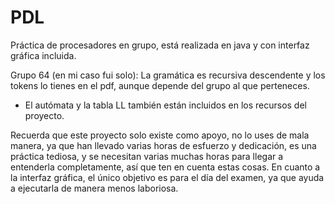# PDL
Práctica de procesadores en grupo, está realizada en java y con interfaz gráfica incluida.

Grupo 64 (en mi caso fui solo): La gramática es recursiva descendente y los tokens lo tienes en el pdf, aunque depende del grupo al que perteneces.  
- El autómata y la tabla LL también están incluidos en los recursos del proyecto.

Recuerda que este proyecto solo existe como apoyo, no lo uses de mala manera, ya que han llevado varias horas
de esfuerzo y dedicación, es una práctica tediosa, y se necesitan varias muchas horas para llegar a entenderla completamente, así que
ten en cuenta estas cosas.
En cuanto a la interfaz gráfica, el único objetivo es para el día del examen, ya que ayuda a ejecutarla de manera menos laboriosa.
 
